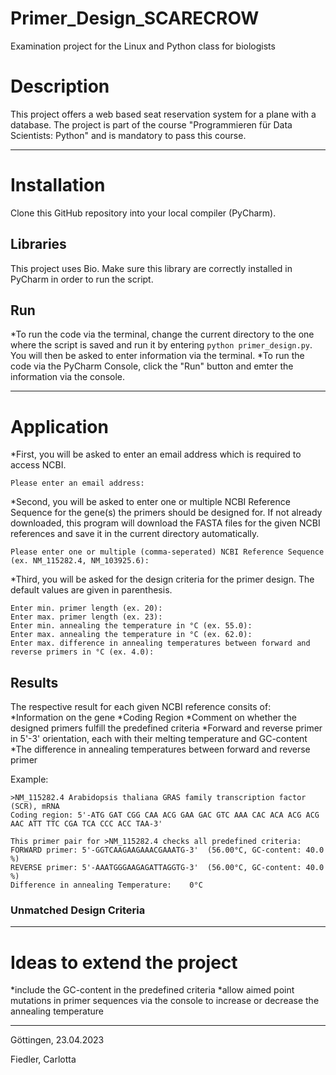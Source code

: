 # Primer_Design_SCARECROW
Examination project for the Linux and Python class for biologists

# Description
This project offers a web based seat reservation system for a plane with a database.
The project is part of the course "Programmieren für Data Scientists: Python" and is mandatory to pass this course.

---

# Installation
Clone this GitHub repository into your local compiler (PyCharm).

## Libraries
This project uses Bio. Make sure this library are correctly installed in PyCharm in order to run the script.

## Run
*To run the code via the terminal, change the current directory to the one where the script is saved and run it by entering ```python primer_design.py```. You will then be asked to enter information via the terminal.
*To run the code via the PyCharm Console, click the "Run" button and emter the information via the console.

---

# Application
*First, you will be asked to enter an email address which is required to access NCBI.

```
Please enter an email address: 
```

*Second, you will be asked to enter one or multiple NCBI Reference Sequence for the gene(s) the primers should be designed for. If not already downloaded, this program will download the FASTA files for the given NCBI references and save it in the current directory automatically.

```
Please enter one or multiple (comma-seperated) NCBI Reference Sequence (ex. NM_115282.4, NM_103925.6): 
```

*Third, you will be asked for the design criteria for the primer design. The default values are given in parenthesis.

```
Enter min. primer length (ex. 20): 
Enter max. primer length (ex. 23): 
Enter min. annealing the temperature in °C (ex. 55.0): 
Enter max. annealing the temperature in °C (ex. 62.0): 
Enter max. difference in annealing temperatures between forward and reverse primers in °C (ex. 4.0): 
```

## Results
The respective result for each given NCBI reference consits of:
*Information on the gene
*Coding Region
*Comment on whether the designed primers fulfill the predefined criteria
*Forward and reverse primer in 5'-3' orientation, each with their melting temperature and GC-content
*The difference in annealing temperatures between forward and reverse primer

Example:
```
>NM_115282.4 Arabidopsis thaliana GRAS family transcription factor (SCR), mRNA
Coding region: 5'-ATG GAT CGG CAA ACG GAA GAC GTC AAA CAC ACA ACG ACG AAC ATT TTC CGA TCA CCC ACC TAA-3'

This primer pair for >NM_115282.4 checks all predefined criteria:
FORWARD primer: 5'-GGTCAAGAAGAAACGAAATG-3' 	(56.00°C, GC-content: 40.0 %)
REVERSE primer: 5'-AAATGGGAAGAGATTAGGTG-3' 	(56.00°C, GC-content: 40.0 %)
Difference in annealing Temperature: 	0°C
```
### Unmatched Design Criteria


---
	
# Ideas to extend the project
*include the GC-content in the predefined criteria
*allow aimed point mutations in primer sequences via the console to increase or decrease the annealing temperature

---


Göttingen, 23.04.2023

Fiedler, Carlotta 
